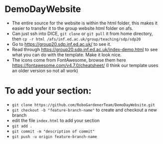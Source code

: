 # DemoDayWebsite

- The entire source for the website is within the html folder, this makes it easier to transfer it to the group website html folder on afs.
- Can just ssh into DICE, `git clone` or `git pull` it from home directory, then `cp -r html /afs/inf.ed.ac.uk/group/teaching/sdp/sdp20`
- Go to https://group20.sdp.inf.ed.ac.uk/ to see it.
- Read through https://group20.sdp.inf.ed.ac.uk/index-demo.html to see what you can do with the template. Make it look nice.
- The icons come from FontAwesome, browse them here https://fontawesome.com/v4.7.0/cheatsheet/ (I think our template uses an older version so not all work)

# To add your section:
- `git clone https://github.com/RoboGardenerTeam/DemoDayWebsite.git`
- `git checkout -b "feature-branch-name"` to create and checkout a new branch
- edit the file `index.html` to add your section
- `git add .`
- `git commit -m "description of commit"`
- `git push -u origin feature-branch-name`
